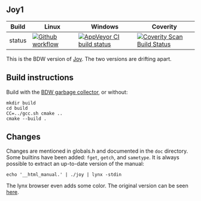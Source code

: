 Joy1
----

Build|Linux|Windows|Coverity
---|---|---|---
status|[![Github workflow](https://github.com/Wodan58/joy1/actions/wokflows/build.yml/badge.svg)](https://github.com/Wodan58/joy1/actions/workflows/build.yml)|[![AppVeyor CI build status](https://ci.appveyor.com/api/projects/status/github/Wodan58/joy1?branch=master&svg=true)](https://ci.appveyor.com/project/Wodan58/joy1)|[![Coverity Scan Build Status](https://img.shields.io/coverity/scan/14633.svg)](https://scan.coverity.com/projects/wodan58-joy1)

This is the BDW version of [Joy](https://github.com/Wodan58/Joy). The two
versions are drifting apart.

Build instructions
------------------

Build with the [BDW garbage collector](https://github.com/ivmai/bdwgc), or
without:

    mkdir build
    cd build
    CC=../gcc.sh cmake ..
    cmake --build .

Changes
-------

Changes are mentioned in globals.h and documented in the `doc` directory.
Some builtins have been added: `fget`, `getch`, and `sametype`.
It is always possible to extract an up-to-date version of the manual:

    echo '__html_manual.' | ./joy | lynx -stdin

The lynx browser even adds some color.
The original version can be seen [here](https://github.com/Wodan58/joy0).
